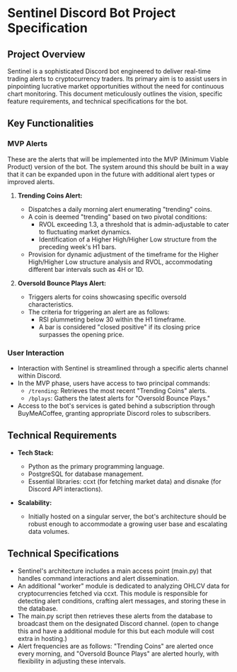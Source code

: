 # Sentinel Discord Bot Project Specification

## Project Overview

Sentinel is a sophisticated Discord bot engineered to deliver real-time trading alerts to cryptocurrency traders. Its primary aim is to assist users in pinpointing lucrative market opportunities without the need for continuous chart monitoring. This document meticulously outlines the vision, specific feature requirements, and technical specifications for the bot.

## Key Functionalities

### MVP Alerts
These are the alerts that will be implemented into the MVP (Minimum Viable Product) version of the bot.
The system around this should be built in a way that it can be expanded upon in the future with additional alert types or improved alerts.


1. **Trending Coins Alert:**
   - Dispatches a daily morning alert enumerating "trending" coins.
   - A coin is deemed "trending" based on two pivotal conditions:
     - RVOL exceeding 1.3, a threshold that is admin-adjustable to cater to fluctuating market dynamics.
     - Identification of a Higher High/Higher Low structure from the preceding week's H1 bars.
   - Provision for dynamic adjustment of the timeframe for the Higher High/Higher Low structure analysis and RVOL, accommodating different bar intervals such as 4H or 1D.

2. **Oversold Bounce Plays Alert:**
   - Triggers alerts for coins showcasing specific oversold characteristics.
   - The criteria for triggering an alert are as follows:
     - RSI plummeting below 30 within the H1 timeframe.
     - A bar is considered "closed positive" if its closing price surpasses the opening price.

### User Interaction

- Interaction with Sentinel is streamlined through a specific alerts channel within Discord.
- In the MVP phase, users have access to two principal commands:
  - `/trending`: Retrieves the most recent "Trending Coins" alerts.
  - `/bplays`: Gathers the latest alerts for "Oversold Bounce Plays."
- Access to the bot's services is gated behind a subscription through BuyMeACoffee, granting appropriate Discord roles to subscribers.

## Technical Requirements

- **Tech Stack:**
  - Python as the primary programming language.
  - PostgreSQL for database management.
  - Essential libraries: ccxt (for fetching market data) and disnake (for Discord API interactions).

- **Scalability:**
  - Initially hosted on a singular server, the bot's architecture should be robust enough to accommodate a growing user base and escalating data volumes.

## Technical Specifications

- Sentinel's architecture includes a main access point (main.py) that handles command interactions and alert dissemination.
- An additional "worker" module is dedicated to analyzing OHLCV data for cryptocurrencies fetched via ccxt. This module is responsible for detecting alert conditions, crafting alert messages, and storing these in the database.
- The main.py script then retrieves these alerts from the database to broadcast them on the designated Discord channel. (open to change this and have a additional module for this but each module will cost extra in hosting.)
- Alert frequencies are as follows: "Trending Coins" are alerted once every morning, and "Oversold Bounce Plays" are alerted hourly, with flexibility in adjusting these intervals.

